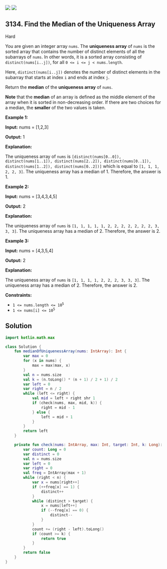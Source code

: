 [![](https://img.shields.io/github/stars/javadev/LeetCode-in-Kotlin?label=Stars&style=flat-square)](https://github.com/javadev/LeetCode-in-Kotlin)
[![](https://img.shields.io/github/forks/javadev/LeetCode-in-Kotlin?label=Fork%20me%20on%20GitHub%20&style=flat-square)](https://github.com/javadev/LeetCode-in-Kotlin/fork)

## 3134\. Find the Median of the Uniqueness Array

Hard

You are given an integer array `nums`. The **uniqueness array** of `nums` is the sorted array that contains the number of distinct elements of all the subarrays of `nums`. In other words, it is a sorted array consisting of `distinct(nums[i..j])`, for all `0 <= i <= j < nums.length`.

Here, `distinct(nums[i..j])` denotes the number of distinct elements in the subarray that starts at index `i` and ends at index `j`.

Return the **median** of the **uniqueness array** of `nums`.

**Note** that the **median** of an array is defined as the middle element of the array when it is sorted in non-decreasing order. If there are two choices for a median, the **smaller** of the two values is taken.

**Example 1:**

**Input:** nums = [1,2,3]

**Output:** 1

**Explanation:**

The uniqueness array of `nums` is `[distinct(nums[0..0]), distinct(nums[1..1]), distinct(nums[2..2]), distinct(nums[0..1]), distinct(nums[1..2]), distinct(nums[0..2])]` which is equal to `[1, 1, 1, 2, 2, 3]`. The uniqueness array has a median of 1. Therefore, the answer is 1.

**Example 2:**

**Input:** nums = [3,4,3,4,5]

**Output:** 2

**Explanation:**

The uniqueness array of `nums` is `[1, 1, 1, 1, 1, 2, 2, 2, 2, 2, 2, 2, 3, 3, 3]`. The uniqueness array has a median of 2. Therefore, the answer is 2.

**Example 3:**

**Input:** nums = [4,3,5,4]

**Output:** 2

**Explanation:**

The uniqueness array of `nums` is `[1, 1, 1, 1, 2, 2, 2, 3, 3, 3]`. The uniqueness array has a median of 2. Therefore, the answer is 2.

**Constraints:**

*   <code>1 <= nums.length <= 10<sup>5</sup></code>
*   <code>1 <= nums[i] <= 10<sup>5</sup></code>

## Solution

```kotlin
import kotlin.math.max

class Solution {
    fun medianOfUniquenessArray(nums: IntArray): Int {
        var max = 0
        for (x in nums) {
            max = max(max, x)
        }
        val n = nums.size
        val k = (n.toLong() * (n + 1) / 2 + 1) / 2
        var left = 0
        var right = n / 2
        while (left <= right) {
            val mid = left + right shr 1
            if (check(nums, max, mid, k)) {
                right = mid - 1
            } else {
                left = mid + 1
            }
        }
        return left
    }

    private fun check(nums: IntArray, max: Int, target: Int, k: Long): Boolean {
        var count: Long = 0
        var distinct = 0
        val n = nums.size
        var left = 0
        var right = 0
        val freq = IntArray(max + 1)
        while (right < n) {
            var x = nums[right++]
            if (++freq[x] == 1) {
                distinct++
            }
            while (distinct > target) {
                x = nums[left++]
                if (--freq[x] == 0) {
                    distinct--
                }
            }
            count += (right - left).toLong()
            if (count >= k) {
                return true
            }
        }
        return false
    }
}
```